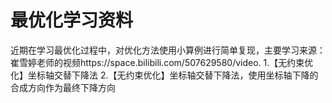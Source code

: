# 最优化学习资料
近期在学习最优化过程中，对优化方法使用小算例进行简单复现，主要学习来源：崔雪婷老师的视频https://space.bilibili.com/507629580/video.
1.【无约束优化】坐标轴交替下降法
2.【无约束优化】坐标轴交替下降法，使用坐标轴下降的合成方向作为最终下降方向
